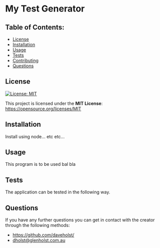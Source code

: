 # My Test Generator

## Table of Contents:

- [License](#License)
- [Installation](#Installation)
- [Usage](#Usage)
- [Tests](#Tests)
- [Contributing](#Contributing)
- [Questions](#Questions)

## License

[![License: MIT](https://img.shields.io/badge/License-MIT-yellow.svg)](https://opensource.org/licenses/MIT)

This project is licensed under the **MIT License**: https://opensource.org/licenses/MIT

## Installation

Install using node... etc etc...

## Usage

This program is to be used bal bla

## Tests

The application can be tested in the following way.

##

## Questions

If you have any further questions you can get in contact with the creator through the following methods:

- https://github.com/daveholst/
- dholst@glenholst.com.au

